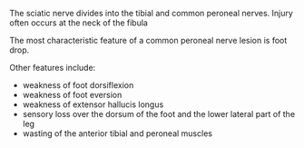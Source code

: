 The sciatic nerve divides into the tibial and common peroneal nerves. Injury often occurs at the neck of the fibula  
  
The most characteristic feature of a common peroneal nerve lesion is foot drop.  
  
Other features include:  
* weakness of foot dorsiflexion
* weakness of foot eversion
* weakness of extensor hallucis longus
* sensory loss over the dorsum of the foot and the lower lateral part of the leg
* wasting of the anterior tibial and peroneal muscles
